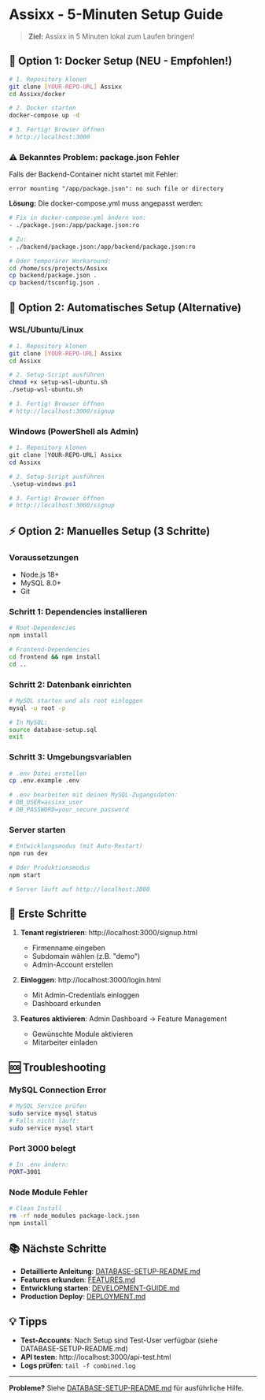 # Assixx - 5-Minuten Setup Guide

> **Ziel:** Assixx in 5 Minuten lokal zum Laufen bringen!

## 🐳 Option 1: Docker Setup (NEU - Empfohlen!)

```bash
# 1. Repository klonen
git clone [YOUR-REPO-URL] Assixx
cd Assixx/docker

# 2. Docker starten
docker-compose up -d

# 3. Fertig! Browser öffnen
# http://localhost:3000
```

### ⚠️ Bekanntes Problem: package.json Fehler

Falls der Backend-Container nicht startet mit Fehler:
```
error mounting "/app/package.json": no such file or directory
```

**Lösung:** Die docker-compose.yml muss angepasst werden:

```bash
# Fix in docker-compose.yml ändern von:
- ./package.json:/app/package.json:ro

# Zu:
- ./backend/package.json:/app/backend/package.json:ro

# Oder temporärer Workaround:
cd /home/scs/projects/Assixx
cp backend/package.json .
cp backend/tsconfig.json .
```

## 🚀 Option 2: Automatisches Setup (Alternative)

### WSL/Ubuntu/Linux

```bash
# 1. Repository klonen
git clone [YOUR-REPO-URL] Assixx
cd Assixx

# 2. Setup-Script ausführen
chmod +x setup-wsl-ubuntu.sh
./setup-wsl-ubuntu.sh

# 3. Fertig! Browser öffnen
# http://localhost:3000/signup
```

### Windows (PowerShell als Admin)

```powershell
# 1. Repository klonen
git clone [YOUR-REPO-URL] Assixx
cd Assixx

# 2. Setup-Script ausführen
.\setup-windows.ps1

# 3. Fertig! Browser öffnen
# http://localhost:3000/signup
```

## ⚡ Option 2: Manuelles Setup (3 Schritte)

### Voraussetzungen

- Node.js 18+
- MySQL 8.0+
- Git

### Schritt 1: Dependencies installieren

```bash
# Root-Dependencies
npm install

# Frontend-Dependencies
cd frontend && npm install
cd ..
```

### Schritt 2: Datenbank einrichten

```bash
# MySQL starten und als root einloggen
mysql -u root -p

# In MySQL:
source database-setup.sql
exit
```

### Schritt 3: Umgebungsvariablen

```bash
# .env Datei erstellen
cp .env.example .env

# .env bearbeiten mit deinen MySQL-Zugangsdaten:
# DB_USER=assixx_user
# DB_PASSWORD=your_secure_password
```

### Server starten

```bash
# Entwicklungsmodus (mit Auto-Restart)
npm run dev

# Oder Produktionsmodus
npm start

# Server läuft auf http://localhost:3000
```

## 🎯 Erste Schritte

1. **Tenant registrieren**: http://localhost:3000/signup.html

   - Firmenname eingeben
   - Subdomain wählen (z.B. "demo")
   - Admin-Account erstellen

2. **Einloggen**: http://localhost:3000/login.html

   - Mit Admin-Credentials einloggen
   - Dashboard erkunden

3. **Features aktivieren**: Admin Dashboard → Feature Management
   - Gewünschte Module aktivieren
   - Mitarbeiter einladen

## 🆘 Troubleshooting

### MySQL Connection Error

```bash
# MySQL Service prüfen
sudo service mysql status
# Falls nicht läuft:
sudo service mysql start
```

### Port 3000 belegt

```bash
# In .env ändern:
PORT=3001
```

### Node Module Fehler

```bash
# Clean Install
rm -rf node_modules package-lock.json
npm install
```

## 📚 Nächste Schritte

- **Detaillierte Anleitung**: [DATABASE-SETUP-README.md](./DATABASE-SETUP-README.md)
- **Features erkunden**: [FEATURES.md](./FEATURES.md)
- **Entwicklung starten**: [DEVELOPMENT-GUIDE.md](./DEVELOPMENT-GUIDE.md)
- **Production Deploy**: [DEPLOYMENT.md](./DEPLOYMENT.md)

## 💡 Tipps

- **Test-Accounts**: Nach Setup sind Test-User verfügbar (siehe DATABASE-SETUP-README.md)
- **API testen**: http://localhost:3000/api-test.html
- **Logs prüfen**: `tail -f combined.log`

---

**Probleme?** Siehe [DATABASE-SETUP-README.md](./DATABASE-SETUP-README.md) für ausführliche Hilfe.

